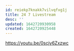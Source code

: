 ```yaml
---
id: reiekp7knakk7vilvqfxg1j
title: 24 7 Livestream
desc: ''
updated: 1642720930958
created: 1642720925448
---
```


<https://youtu.be/0scjy6Zxzwc>
